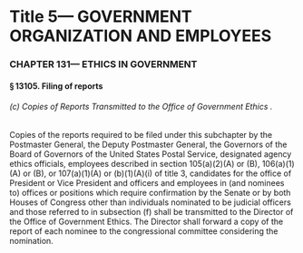
# Title 5— GOVERNMENT ORGANIZATION AND EMPLOYEES
### CHAPTER 131— ETHICS IN GOVERNMENT
#### § 13105. Filing of reports
###### (c) Copies of Reports Transmitted to the Office of Government Ethics .

Copies of the reports required to be filed under this subchapter by the Postmaster General, the Deputy Postmaster General, the Governors of the Board of Governors of the United States Postal Service, designated agency ethics officials, employees described in section 105(a)(2)(A) or (B), 106(a)(1)(A) or (B), or 107(a)(1)(A) or (b)(1)(A)(i) of title 3, candidates for the office of President or Vice President and officers and employees in (and nominees to) offices or positions which require confirmation by the Senate or by both Houses of Congress other than individuals nominated to be judicial officers and those referred to in subsection (f) shall be transmitted to the Director of the Office of Government Ethics. The Director shall forward a copy of the report of each nominee to the congressional committee considering the nomination.
